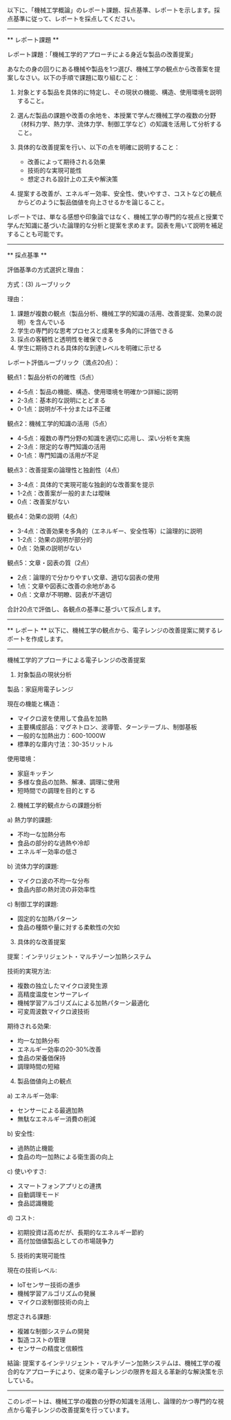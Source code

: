 以下に、「機械工学概論」のレポート課題、採点基準、レポートを示します。採点基準に従って、レポートを採点してください。

---------------------------------------
** レポート課題 **

レポート課題：「機械工学的アプローチによる身近な製品の改善提案」

あなたの身の回りにある機械や製品を1つ選び、機械工学の観点から改善案を提案しなさい。以下の手順で課題に取り組むこと：

1. 対象とする製品を具体的に特定し、その現状の機能、構造、使用環境を説明すること。

2. 選んだ製品の課題や改善の余地を、本授業で学んだ機械工学の複数の分野（材料力学、熱力学、流体力学、制御工学など）の知識を活用して分析すること。

3. 具体的な改善提案を行い、以下の点を明確に説明すること：
   - 改善によって期待される効果
   - 技術的な実現可能性
   - 想定される設計上の工夫や解決策

4. 提案する改善が、エネルギー効率、安全性、使いやすさ、コストなどの観点からどのように製品価値を向上させるかを論じること。

レポートでは、単なる感想や印象論ではなく、機械工学の専門的な視点と授業で学んだ知識に基づいた論理的な分析と提案を求めます。図表を用いて説明を補足することも可能です。

---------------------------------------
** 採点基準 **

評価基準の方式選択と理由：

方式：(3) ルーブリック

理由：
1. 課題が複数の観点（製品分析、機械工学的知識の活用、改善提案、効果の説明）を含んでいる
2. 学生の専門的な思考プロセスと成果を多角的に評価できる
3. 採点の客観性と透明性を確保できる
4. 学生に期待される具体的な到達レベルを明確に示せる

レポート評価ルーブリック（満点20点）：

観点1：製品分析の的確性（5点）
- 4-5点：製品の機能、構造、使用環境を明確かつ詳細に説明
- 2-3点：基本的な説明にとどまる
- 0-1点：説明が不十分または不正確

観点2：機械工学的知識の活用（5点）
- 4-5点：複数の専門分野の知識を適切に応用し、深い分析を実施
- 2-3点：限定的な専門知識の活用
- 0-1点：専門知識の活用が不足

観点3：改善提案の論理性と独創性（4点）
- 3-4点：具体的で実現可能な独創的な改善案を提示
- 1-2点：改善案が一般的または曖昧
- 0点：改善案がない

観点4：効果の説明（4点）
- 3-4点：改善効果を多角的（エネルギー、安全性等）に論理的に説明
- 1-2点：効果の説明が部分的
- 0点：効果の説明がない

観点5：文章・図表の質（2点）
- 2点：論理的で分かりやすい文章、適切な図表の使用
- 1点：文章や図表に改善の余地がある
- 0点：文章が不明瞭、図表が不適切

合計20点で評価し、各観点の基準に基づいて採点します。

---------------------------------------
** レポート **
以下に、機械工学の観点から、電子レンジの改善提案に関するレポートを作成します。

---------------------------------------

機械工学的アプローチによる電子レンジの改善提案

1. 対象製品の現状分析

製品：家庭用電子レンジ

現在の機能と構造：
- マイクロ波を使用して食品を加熱
- 主要構成部品：マグネトロン、波導管、ターンテーブル、制御基板
- 一般的な加熱出力：600-1000W
- 標準的な庫内寸法：30-35リットル

使用環境：
- 家庭キッチン
- 多様な食品の加熱、解凍、調理に使用
- 短時間での調理を目的とする

2. 機械工学的観点からの課題分析

a) 熱力学的課題:
- 不均一な加熱分布
- 食品の部分的な過熱や冷却
- エネルギー効率の低さ

b) 流体力学的課題:
- マイクロ波の不均一な分布
- 食品内部の熱対流の非効率性

c) 制御工学的課題:
- 固定的な加熱パターン
- 食品の種類や量に対する柔軟性の欠如

3. 具体的な改善提案

提案：インテリジェント・マルチゾーン加熱システム

技術的実現方法:
- 複数の独立したマイクロ波発生源
- 高精度温度センサーアレイ
- 機械学習アルゴリズムによる加熱パターン最適化
- 可変周波数マイクロ波技術

期待される効果:
- 均一な加熱分布
- エネルギー効率の20-30%改善
- 食品の栄養価保持
- 調理時間の短縮

4. 製品価値向上の観点

a) エネルギー効率:
- センサーによる最適加熱
- 無駄なエネルギー消費の削減

b) 安全性:
- 過熱防止機能
- 食品の均一加熱による衛生面の向上

c) 使いやすさ:
- スマートフォンアプリとの連携
- 自動調理モード
- 食品認識機能

d) コスト:
- 初期投資は高めだが、長期的なエネルギー節約
- 高付加価値製品としての市場競争力

5. 技術的実現可能性

現在の技術レベル:
- IoTセンサー技術の進歩
- 機械学習アルゴリズムの発展
- マイクロ波制御技術の向上

想定される課題:
- 複雑な制御システムの開発
- 製造コストの管理
- センサーの精度と信頼性

結論:
提案するインテリジェント・マルチゾーン加熱システムは、機械工学の複合的なアプローチにより、従来の電子レンジの限界を超える革新的な解決策を示している。

---------------------------------------

このレポートは、機械工学の複数の分野の知識を活用し、論理的かつ専門的な視点から電子レンジの改善提案を行っています。

